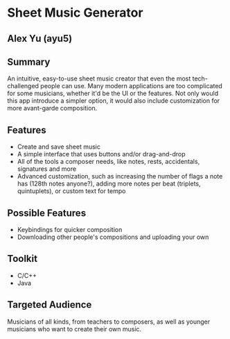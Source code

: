 # Sheet Music Generator
## Alex Yu (ayu5)
## Summary
An intuitive, easy-to-use sheet music creator that even the most tech-challenged people can use. Many modern applications are too complicated for some musicians, whether it'd be the UI or the features. Not only would this app introduce a simpler option, it would also include customization for more avant-garde composition.
## Features
- Create and save sheet music
- A simple interface that uses buttons and/or drag-and-drop
- All of the tools a composer needs, like notes, rests, accidentals, signatures and more
- Advanced customization, such as increasing the number of flags a note has (128th notes anyone?), adding more notes per beat (triplets, quintuplets), or custom text for tempo
## Possible Features
- Keybindings for quicker composition
- Downloading other people's compositions and uploading your own
## Toolkit
* C/C++
* Java
## Targeted Audience
Musicians of all kinds, from teachers to composers, as well as younger musicians who want to create their own music.
